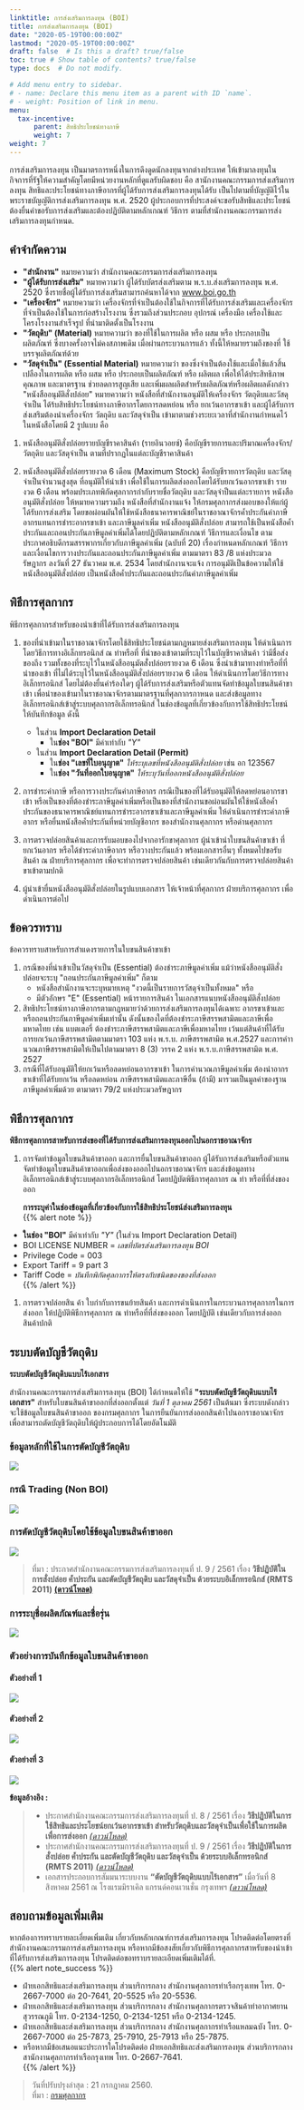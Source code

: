 ```yaml
---
linktitle: การส่งเสริมการลงทุน (BOI)
title: การส่งเสริมการลงทุน (BOI)
date: "2020-05-19T00:00:00Z"
lastmod: "2020-05-19T00:00:00Z"
draft: false  # Is this a draft? true/false
toc: true # Show table of contents? true/false
type: docs  # Do not modify.

# Add menu entry to sidebar.
# - name: Declare this menu item as a parent with ID `name`.
# - weight: Position of link in menu.
menu:
  tax-incentive:
      parent: สิทธิประโยชน์ทางภาษี
      weight: 7
weight: 7
---
```


การส่งเสริมการลงทุน เป็นมาตรการหนึ่งในการดึงดูดนักลงทุนจากต่างประเทศ ให้เข้ามาลงทุนในกิจการที่รัฐให้ความสำคัญโดยมีหน่วยงานหลักที่ดูแลรับผิดชอบ คือ สานักงานคณะกรรมการส่งเสริมการลงทุน สิทธิและประโยชน์ทางภาษีอากรที่ผู้ได้รับการส่งเสริมการลงทุนได้รับ เป็นไปตามที่บัญญัติไว้ในพระราชบัญญัติการส่งเสริมการลงทุน พ.ศ. 2520 ผู้ประกอบการที่ประสงค์จะขอรับสิทธิและประโยชน์ต้องยื่นคำขอรับการส่งเสริมและต้องปฏิบัติตามหลักเกณฑ์ วิธีการ ตามที่สำนักงานคณะกรรมการส่งเสริมการลงทุนกำหนด.  
## คำจำกัดความ
- **"สำนักงาน"** หมายความว่า สำนักงานคณะกรรมการส่งเสริมการลงทุน
- **"ผู้ได้รับการส่งเสริม"** หมายความว่า ผู้ได้รับบัตรส่งเสริมตาม พ.ร.บ.ส่งเสริมการลงทุน พ.ศ. 2520 ซึ่งรายชื่อผู้ได้รับการส่งเสริมสามารถค้นหาได้จาก www.boi.go.th
- **"เครื่องจักร"** หมายความว่า เครื่องจักรที่จำเป็นต้องใช้ในกิจการที่ได้รับการส่งเสริมและเครื่องจักรที่จำเป็นต้องใช้ในการก่อสร้างโรงงาน ซึ่งรวมถึงส่วนประกอบ อุปกรณ์ เครื่องมือ เครื่องใช้และโครงโรงงานสำเร็จรูป ที่นำมาติดตั้งเป็นโรงงาน
- **"วัตถุดิบ" (Material)** หมายความว่า ของที่ใช้ในการผลิต หรือ ผสม หรือ ประกอบเป็นผลิตภัณฑ์ ซึ่งบางครั้งอาจไม่คงสภาพเดิม เมื่อผ่านกระบวนการแล้ว ทั้งนี้ให้หมายรวมถึงของที่ ใช้บรรจุผลิตภัณฑ์ด้วย
- **"วัสดุจำเป็น" (Essential Material)** หมายความว่า ของซึ่งจำเป็นต้องใช้และเมื่อใช้แล้วสิ้นเปลืองในการผลิต หรือ ผสม หรือ ประกอบเป็นผลิตภัณฑ์ หรือ ผลิตผล เพื่อให้ได้ประสิทธิภาพ คุณภาพ และมาตรฐาน ช่วยลดการสูญเสีย และเพิ่มผลผลิตสำหรับผลิตภัณฑ์หรือผลิตผลดังกล่าว
"หนังสืออนุมัติสั่งปล่อย" หมายความว่า หนังสือที่สำนักงานอนุมัติให้เครื่องจักร วัตถุดิบและวัสดุจำเป็น ได้ร้บสิทธิประโยชน์ทางภาษีอากรโดยการลดหย่อน หรือ ยกเว้นอากรขาเข้า และผู้ได้รับการส่งเสริมต้องนำเครื่องจักร วัตถุดิบ และวัสดุจำเป็น เข้ามาตามช่วงระยะเวลาที่สำนักงานกำหนดไว้ในหนังสือโดยมี 2 รูปแบบ คือ

1. หนังสืออนุมัติสั่งปล่อยรายบัญชีราคาสินค้า (รายอินวอยซ์) คือบัญชีรายการและปริมาณเครื่องจักร/วัตถุดิบ และวัสดุจำเป็น ตามที่ปรากฏในแต่ละบัญชีราคาสินค้า

2. หนังสืออนุมัติสั่งปล่อยรายงวด 6 เดือน (Maximum Stock) คือบัญชีรายการวัตถุดิบ และวัสดุจำเป็นจำนวนสูงสุด ที่อนุมัติให้นำเข้า เพื่อใช้ในการผลิตส่งออกโดยได้รับยกเว้นอากรขาเข้า รายงวด 6 เดือน พร้อมประเภทพิกัดศุลกากรกำกับรายชื่อวัตถุดิบ และวัสดุจำป็นแต่ละรายการ
หนังสืออนุมัติสั่งปล่อย ให้หมายความรวมถึง หนังสือที่สำนักงานแจ้ง ให้กรมศุลกากรส่งมอบของให้แก่ผู้ได้รับการส่งเสริม โดยขอผ่อนผันให้ใช้หนังสือธนาคารพาณิชย์ในราชอาณาจักรค้ำประกันค่าภาษีอากรแทนการชำระอากรขาเข้า และภาษีมูลค่าเพิ่ม
หนังสืออนุมัติสั่งปล่อย สามารถใช้เป็นหนังสือค้ำประกันและถอนประกันภาษีมูลค่าเพิ่มได้โดยปฏิบัติตามหลักเกณฑ์ วิธีการและเงื่อนไข ตามประกาศอธิบดีกรมสรรพากรเกี่ยวกับภาษีมูลค่าเพิ่ม (ฉบับที่ 20) เรื่องกำหนดหลักเกณฑ์ วิธีการและเงื่อนไขการวางประกันและถอนประกันภาษีมูลค่าเพิ่ม ตามมาตรา 83 /8 แห่งประมวลรัษฎากร ลงวันที่ 27 ธันวาคม พ.ศ. 2534 โดยสำนักงานจะแจ้ง การอนุมัติเป็นข้อความให้ใช้หนังสืออนุมัติสั่งปล่อย เป็นหนังสือค้ำประกันและถอนประกันค่าภาษีมูลค่าเพิ่ม

## พิธีการศุลกากร

พิธีการศุลกากรสำหรับของนำเข้าที่ได้รับการส่งเสริมการลงทุน  

1. ของที่นำเข้ามาในราชอาณาจักรโดยใช้สิทธิประโยชน์ตามกฎหมายส่งเสริมการลงทุน ให้ดำเนินการโดยวิธีการทางอิเล็กทรอนิกส์ ณ ท่าหรือที่ ที่นำของเข้าตามที่ระบุไว้ในบัญชีราคาสินค้า ว่ามีชื่อส่งของถีง รวมทั้งของที่ระบุไว้ในหนังสืออนุมัตสั่่งปล่อยรายงวด 6 เดือน ซึ่งนำเข้ามาทางท่าหรือที่ที่นำของเข้า ที่ไม่ได้ระบุไว้ในหนังสืออนุมัติสั่งปล่อยรายงวด 6 เดือน ให้ดำเนินการโดยวิธีการทางอิเล็กทรอนิกส์ โดยไม่ต้องยื่นคำร้องใดๆ ผู้ได้รับการส่งเสริมหรือตัวแทนจัดทำข้อมูลใบขนสินค้าขาเข้า เพื่อนำของเข้ามาในราชอาณาจักรตามมาตรฐานที่ศุลกากรกาหนด และส่งข้อมูลทางอิเล็กทรอนิกส์เข้าสู่ระบบศุลกากรอิเล็กทรอนิกส์ ในช่องข้อมูลที่เกี่ยวข้องกับการใช้สิทธิประโยชน์ให้บันทึกข้อมูล ดังนี้  
    - ในส่วน **Import Declaration Detail**  
	    - ใน**ช่อง "BOI"** มีค่าเท่ากับ *"Y"*  
    - ในส่วน **Import Declaration Detail (Permit)**    
	    - ใน**ช่อง "เลขที่ใบอนุญาต"** *ให้ระบุเลขที่หนังสืออนุมัติสั่งปล่อย* เช่น อก 123567  
	    - ใน**ช่อง "วันที่ออกใบอนุญาต"** *ให้ระบุวันที่ออกหนังสืออนุมัติสั่งปล่อย*   

2. การชำระค่าภาษี หรือการวางประกันค่าภาษีอากร กรณีเป็นของที่ได้รับอนุมัติให้ลดหย่อนอากรขาเข้า หรือเป็นของที่ต้องชำระภาษีมูลค่าเพิ่มหรือเป็นของที่สำนักงานขอผ่อนผันให้ใช้หนังสือค้ำประกันของธนาคารพาณิชย์แทนการชำระอากรขาเข้าและภาษีมูลค่าเพิ่ม ให้ดำเนินการชำระค่าภาษีอากร หรือยื่นหนังสือค้ำประกันที่หน่วยบัญชีอากร ของสำนักงานศุลกากร หรือด่านศุลกากร  

3. การตรวจปล่อยสินค้าและการรับมอบของไปจากอารักขาศุลกากร ผู้นำเข้านำใบขนสินค้าขาเข้า ที่ยกเว้นอากร หรือได้ชำระค่าภาษีอากร หรือวางประกันแล้ว พร้อมเอกสารอื่นๆ ทั้งหมดไปขอรับสินค้า ณ ฝ่ายบริการศุลกากร เพื่อจะทำการตรวจปล่อยสินค้า เช่นเดียวกันกับการตรวจปล่อยสินค้าขาเข้าตามปกติ  

4. ผู้นำเข้ายื่นหนังสืออนุมัติสั่งปล่อยในรูปแบบเอกสาร ให้เจ้าหน้าที่ศุลกากร ฝ่ายบริการศุลกากร เพื่อดำเนินการต่อไป  

## ข้อควรทราบ

ข้อควรทราบสาหรับการสำแดงรายการในใบขนสินค้าขาเข้า  

1. กรณีของที่นำเข้าเป็นวัสดุจำเป็น (Essential) ต้องชำระภาษีมูลค่าเพิ่ม แม้ว่าหนังสืออนุมัติสั่งปล่อยจะระบุ "ถอนประกันภาษีมูลค่าเพิ่ม" ก็ตาม  
	- หนังสือสำนักงานจะระบุหมายเหตุ "งวดนี้เป็นรายการวัสดุจำเป็นทั้งหมด" หรือ  
	- มีตัวอักษร "E" (Essential) หน้ารายการสินค้า ในเอกสารแนบหนังสืออนุมัติสั่งปล่อย  
2. สิทธิประโยชน์ทางภาษีอากรตามกฎหมายว่าด้วยการส่งเสริมการลงทุนได้เฉพาะ อากรขาเข้าและหรือถอนประกันภาษีมูลค่าเพิ่มเท่านั้น ดังนั้นของใดที่ต้องชำระภาษีสรรพสามิตและภาษีเพื่อมหาดไทย เช่น แบตเตอรี่ ต้องชำระภาษีสรรพสามิตและภาษีเพื่อมหาดไทย เว้นแต่สินค้าที่ได้รับการยกเว้นภาษีสรรพสามิตตามมาตรา 103 แห่ง พ.ร.บ. ภาษีสรรพสามิต พ.ศ.2527 และการคำานวณภาษีสรรพสามิตให้เป็นไปตามมาตรา 8 (3) วรรค 2 แห่ง พ.ร.บ.ภาษีสรรพสามิต พ.ศ. 2527  
3. กรณีที่ได้รับอนุมัติให้ยกเว้นหรือลดหย่อนอากรขาเข้า ในการคำนวณภาษีมูลค่าเพิ่ม ต้องนำอากรขาเข้าที่ได้รับยกเว้น หรือลดหย่อน ภาษีสรรพสามิตและภาษีอื่น (ถ้ามี) มารวมเป็นมูลค่าของฐานภาษีมูลค่าเพิ่มด้วย ตามาตรา 79/2 แห่งประมวลรัษฎากร

## พิธีการศุลกากร

**พิธีการศุลกากรสาหรับการส่งของที่ได้รับการส่งเสริมการลงทุนออกไปนอกราชอาณาจักร** 

1. การจัดทำข้อมูลใบขนสินค้าขาออก และการยื่นใบขนสินค้าขาออก ผู้ได้รับการส่งเสริมหรือตัวแทนจัดทำข้อมูลใบขนสินค้าขาออกเพื่อส่งของออกไปนอกราชอาณาจักร และส่งข้อมูลทางอิเล็กทรอนิกส์เข้าสู่ระบบศุลกากรอิเล็กทรอนิกส์ โดยปฏิบัตพิธีการศุลกากร ณ ท่า หรือที่ที่ส่งของออก

    **การระบุค่าในช่องข้อมูลที่เกี่ยวข้องกับการใช้สิทธิประโยชน์ส่งเสริมการลงทุน**  
  {{% alert note %}}
  - **ในช่อง "BOI"** มีค่าเท่ากับ *"Y"* (ในส่วน Import Declaration Detail)  
  - BOI LICENSE NUMBER = *เลขที่บัตรส่งเสริมการลงทุน BOI* 
  - Privilege Code = 003  
  - Export Tariff = 9 part 3  
  - Tariff Code = *บันทึกพิกัดศุลกากรให้ตรงกับชนิดของของที่ส่งออก*  
  {{% /alert %}}
1. การตรวจปล่อยสิน ค้า ใบกำกับการขนย้ายสินค้า และการดำเนินการในกระบวนการศุลกากรในการส่งออก ให้ปฏิบัติพิธีการศุลกากร ณ ท่าหรือที่ที่ส่งของออก โดยปฏิบัติ เช่นเดียวกับการส่งออกสินค้าปกติ

## ระบบตัดบัญชีวัตถุดิบ

**ระบบตัดบัญชีวัตถุดิบแบบไร้เอกสาร**

สำนักงานคณะกรรมการส่งเสริมการลงทุน (BOI) ได้กำหนดให้ใช้ **"ระบบตัดบัญชีวัตถุดิบแบบไร้เอกสาร"** สำหรับใบขนสินค้าขาออกที่ส่งออกตั้งแต่ *วันที่ 1 ตุลาคม 2561* เป็นต้นมา ซึ่งระบบดังกล่าวจะใช้ข้อมูลใบขนสินค้าขาออก ของกรมศุลกากร ในการยืนยันการส่งออกสินค้าไปนอกราชอาณาจักร เพื่อสามารถตัดบัญชีวัตถุดิบให้ผู้ประกอบการได้โดยอัตโนมัติ

### ข้อมูลหลักที่ใช้ในการตัดบัญชีวัตถุดิบ

![](https://github.com/ecs-support/knowledge-center/raw/master/img/BOI/boi-raw-material/boi-raw-material-01.jpg)

### กรณี Trading (Non BOI)
![](https://github.com/ecs-support/knowledge-center/raw/master/img/BOI/boi-raw-material/boi-raw-material-02.jpg)

### การตัดบัญชีวัตถุดิบโดยใช้ข้อมูลใบขนสินค้าขาออก

![](https://github.com/ecs-support/knowledge-center/raw/master/img/BOI/boi-raw-material/boi-raw-material-07.jpg)


>ที่มา : ประกาศสำนักงานคณะกรรมการส่งเสริมการลงทุนที่ ป. 9 / 2561 เรื่อง **วิธีปฏิบัติในการสั่งปล่อย ค้ำประกัน และตัดบัญชีวัตถุดิบ และวัสดุจำเป็น ด้วยระบบอิเล็กทรอนิกส์ (RMTS 2011)** [**(ดาวน์โหลด)**](https://github.com/ecs-support/knowledge-center/raw/master/data/BOI/por9_2561.pdf)


### การระบุชื่อผลิตภัณฑ์และชื่อรุ่น

![](https://github.com/ecs-support/knowledge-center/raw/master/img/BOI/boi-raw-material/boi-raw-material-03.jpg)

### ตัวอย่างการบันทึกข้อมุูลใบขนสินค้าขาออก

#### ตัวอย่างที่ 1

![](https://github.com/ecs-support/knowledge-center/raw/master/img/BOI/boi-raw-material/boi-raw-material-04.jpg)

#### ตัวอย่างที่ 2

![](https://github.com/ecs-support/knowledge-center/raw/master/img/BOI/boi-raw-material/boi-raw-material-05.jpg)

#### ตัวอย่างที่ 3

![](https://github.com/ecs-support/knowledge-center/raw/master/img/BOI/boi-raw-material/boi-raw-material-06.jpg)


**ข้อมูลอ้างอิง :**

> - ประกาศสำนักงานคณะกรรมการส่งเสริมการลงทุนที่ ป. 8 / 2561 เรื่อง **วิธีปฏิบัติในการใช้สิทธิและประโยชน์ยกเว้นอากรขาเข้า สำหรับวัตถุดิบและวัสดุจำเป็นเพื่อใช้ในการผลิตเพื่อการส่งออก** [*(ดาวน์โหลด)*](https://github.com/ecs-support/knowledge-center/raw/master/data/BOI/por8_2561.pdf)  
> - ประกาศสำนักงานคณะกรรมการส่งเสริมการลงทุนที่ ป. 9 / 2561 เรื่อง **วิธีปฏิบัติในการสั่งปล่อย ค้ำประกัน และตัดบัญชีวัตถุดิบ และวัสดุจำเป็น ด้วยระบบอิเล็กทรอนิกส์ (RMTS 2011)** [*(ดาวน์โหลด)*](https://github.com/ecs-support/knowledge-center/raw/master/data/BOI/por9_2561.pdf)  
> - เอกสารประกอบการสัมมนาระบบงาน **“ตัดบัญชีวัตถุดิบแบบไร้เอกสาร”** เมื่อวันที่ 8 สิงหาคม 2561 ณ โรงแรมมิราเคิล แกรนด์คอนเวนชั่น กรุงเทพฯ [*(ดาวน์โหลด)*](https://github.com/ecs-support/knowledge-center/raw/master/data/BOI/Presentation_Forum_8Aug2018.pdf) 




## สอบถามข้อมูลเพิ่มเติม

หากต้องการทราบรายละเอี่ยดเพิ่มเติม เกี่ยวกับหลักเกณฑ์การส่งเสริมการลงทุน โปรดติดต่อโดยตรงที่สำนักงานคณะกรรมการส่งเสริมการลงทุน หรือหากมีข้อสงสัยเกี่ยวกับพิธีการศุลกากรสาหรับของนำเข้าที่ได้รับการส่งเสริมการลงทุน โปรดติดต่อขอทราบรายละเอียดเพิ่มเติมได้ที่.  
{{% alert note_success %}}
- ฝ่ายเอกสิทธิและส่งเสริมการลงทุน ส่วนบริการกลาง สำนักงานศุลกากรท่าเรือกรุงเทพ
โทร. 0-2667-7000 ต่อ 20-7641, 20-5525 หรือ 20-5536.  
- ฝ่ายเอกสิทธิและส่งเสริมการลงทุน ส่วนบริการกลาง สำนักงานศุลกากรตรวจสินค้าท่าอากาศยานสุวรรณภูมิ
โทร. 0-2134-1250, 0-2134-1251 หรือ 0-2134-1245.  
- ฝ่ายเอกสิทธิและส่งเสริมการลงทุน ส่วนบริการกลาง สำนักงานศุลกากรท่าเรือแหลมฉบัง
โทร. 0-2667-7000 ต่อ 25-7873, 25-7910, 25-7913 หรือ 25-7875.  
- หรือหากมีข้อเสนอแนะประการใดโปรดติดต่อ ฝ่ายเอกสิทธิและส่งเสริมการลงทุน ส่วนบริการกลาง สานักงานศุลกากรท่าเรือกรุงเทพ โทร. 0-2667-7641.  
{{% /alert %}}

> วันที่ปรับปรุงล่าสุด : 21 กรกฎาคม 2560.  
> ที่มา : [กรมศุลกากร](http://www.customs.go.th/cont_strc_simple.php?ini_content=tax_incentive_160929_01&ini_menu=menu_tax_incentive&lang=th&root_left_menu=menu_tax_incentive&left_menu=menu_tax_incentive_160928_07) 
